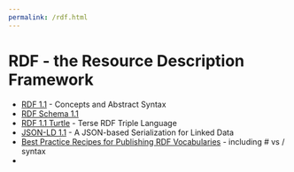 ```yaml
---
permalink: /rdf.html
---
```


# RDF - the Resource Description Framework

- [RDF 1.1](https://www.w3.org/TR/rdf11-concepts/) - Concepts and Abstract Syntax
- [RDF Schema 1.1](https://www.w3.org/TR/rdf-schema/)
- [RDF 1.1 Turtle](https://www.w3.org/TR/turtle/) - Terse RDF Triple Language
- [JSON-LD 1.1](https://www.w3.org/TR/json-ld11/) - A JSON-based Serialization for Linked Data
- [Best Practice Recipes for Publishing RDF Vocabularies](https://www.w3.org/TR/swbp-vocab-pub/) - including # vs / syntax
- 